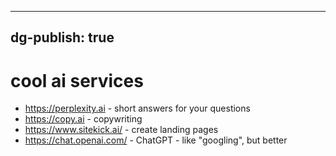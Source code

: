 
---
dg-publish: true
---
# cool ai services

- <https://perplexity.ai> - short answers for your questions
- <https://copy.ai> - copywriting
- <https://www.sitekick.ai/> - create landing pages
- <https://chat.openai.com/> - ChatGPT - like "googling", but better